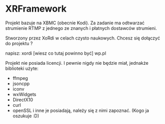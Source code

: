 # XRFramework

Projekt bazuje na XBMC (obecnie Kodi).
Za zadanie ma odtwarzać strumienie RTMP z jednego ze znanych i płatnych dostawców strumieni.

Stworzony przez XoRdi w celach czysto naukowych. Chcesz się dołączyć do projektu ? 

napisz:
xordi [wiesz co tutaj powinno być] wp.pl

Projekt nie posiada licencji. I pewnie nigdy nie będzie miał, jednakże biblioteki użyte:
- ffmpeg
- jsoncpp
- iconv
- wxWidgets
- DirectX10 
- curl
- openSSL
i inne je posiadają, należy się z nimi zapoznać. (Kogo ja oszukuje :D)
